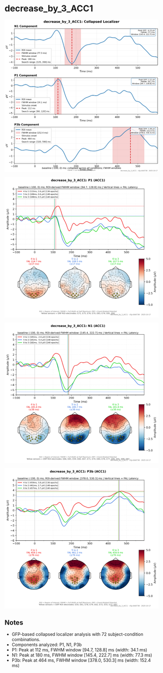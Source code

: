 # decrease_by_3_ACC1

![figure](docs/assets/plots/decrease_by_3_ACC1/decrease_by_3_ACC1-collapsed_localizer.png)

![figure](docs/assets/plots/decrease_by_3_ACC1/decrease_by_3_ACC1-P1.png)

![figure](docs/assets/plots/decrease_by_3_ACC1/decrease_by_3_ACC1-N1.png)

![figure](docs/assets/plots/decrease_by_3_ACC1/decrease_by_3_ACC1-P3b.png)


## Notes

- GFP-based collapsed localizer analysis with 72 subject-condition combinations.
- Components analyzed: P1, N1, P3b
- P1: Peak at 112 ms, FWHM window [94.7, 128.8] ms (width: 34.1 ms)
- N1: Peak at 180 ms, FWHM window [145.4, 222.7] ms (width: 77.3 ms)
- P3b: Peak at 464 ms, FWHM window [378.0, 530.3] ms (width: 152.4 ms)

